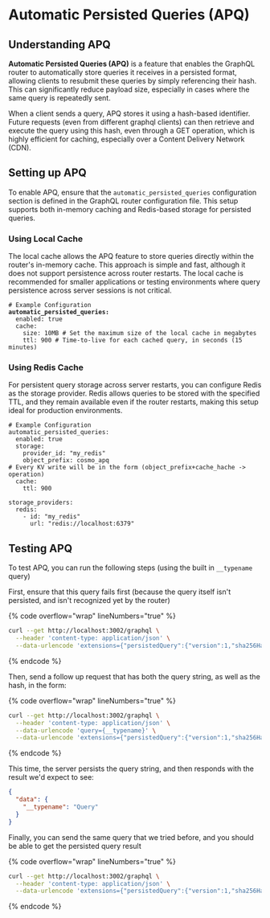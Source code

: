 # Automatic Persisted Queries (APQ)

## Understanding APQ

**Automatic Persisted Queries (APQ)** is a feature that enables the GraphQL router to automatically store queries it receives in a persisted format, allowing clients to resubmit these queries by simply referencing their hash. This can significantly reduce payload size, especially in cases where the same query is repeatedly sent.&#x20;

When a client sends a query, APQ stores it using a hash-based identifier. Future requests (even from different graphql clients) can then retrieve and execute the query using this hash, even through a GET operation, which is highly efficient for caching, especially over a Content Delivery Network (CDN).

## Setting up APQ

To enable APQ, ensure that the `automatic_persisted_queries` configuration section is defined in the GraphQL router configuration file. This setup supports both in-memory caching and Redis-based storage for persisted queries.

### Using Local Cache

The local cache allows the APQ feature to store queries directly within the router's in-memory cache. This approach is simple and fast, although it does not support persistence across router restarts. The local cache is recommended for smaller applications or testing environments where query persistence across server sessions is not critical.

<pre class="language-yaml"><code class="lang-yaml"># Example Configuration
<strong>automatic_persisted_queries:
</strong>  enabled: true
  cache:
    size: 10MB # Set the maximum size of the local cache in megabytes
    ttl: 900 # Time-to-live for each cached query, in seconds (15 minutes)
</code></pre>

### Using Redis Cache

For persistent query storage across server restarts, you can configure Redis as the storage provider. Redis allows queries to be stored with the specified TTL, and they remain available even if the router restarts, making this setup ideal for production environments.

```
# Example Configuration
automatic_persisted_queries:
  enabled: true
  storage:
    provider_id: "my_redis"
    object_prefix: cosmo_apq 
# Every KV write will be in the form (object_prefix+cache_hache -> operation)
  cache:
    ttl: 900

storage_providers:
  redis:
    - id: "my_redis"
      url: "redis://localhost:6379"
```

## Testing APQ

To test APQ, you can run the following steps (using the built in `__typename` query)

First, ensure that this query fails first (because the query itself isn't persisted, and isn't recognized yet by the router)

{% code overflow="wrap" lineNumbers="true" %}
```bash
curl --get http://localhost:3002/graphql \
  --header 'content-type: application/json' \
  --data-urlencode 'extensions={"persistedQuery":{"version":1,"sha256Hash":"ecf4edb46db40b5132295c0291d62fb65d6759a9eedfa4d5d612dd5ec54a6b38"}}'
```
{% endcode %}

Then, send a follow up request that has both the query string, as well as the hash, in the form:

{% code overflow="wrap" lineNumbers="true" %}
```bash
curl --get http://localhost:3002/graphql \
  --header 'content-type: application/json' \
  --data-urlencode 'query={__typename}' \
  --data-urlencode 'extensions={"persistedQuery":{"version":1,"sha256Hash":"ecf4edb46db40b5132295c0291d62fb65d6759a9eedfa4d5d612dd5ec54a6b38"}}'
```
{% endcode %}

This time, the server persists the query string, and then responds with the result we'd expect to see:

```json
{
  "data": {
    "__typename": "Query"
  }
}
```

Finally, you can send the same query that we tried before, and you should be able to get the persisted query result

{% code overflow="wrap" lineNumbers="true" %}
```bash
curl --get http://localhost:3002/graphql \
  --header 'content-type: application/json' \
  --data-urlencode 'extensions={"persistedQuery":{"version":1,"sha256Hash":"ecf4edb46db40b5132295c0291d62fb65d6759a9eedfa4d5d612dd5ec54a6b38"}}'
```
{% endcode %}





